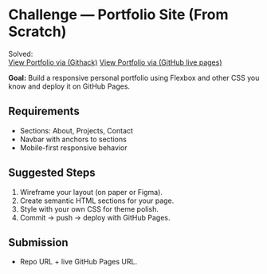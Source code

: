 # Challenge — Portfolio Site (From Scratch)

Solved: <br>
<a href="https://raw.githack.com/KenVermillionJr/2-1-Responsive-Portfolio/refs/heads/main/index.html" target="_blank">View Portfolio via (Githack)</a>
<a href="https://kenvermillionjr.github.io/2-1-Responsive-Portfolio/index.html" target="_blank">View Portfolio via (GitHub live pages)</a>

**Goal:** Build a responsive personal portfolio using Flexbox and other CSS you know and deploy it on GitHub Pages.

## Requirements

- Sections: About, Projects, Contact
- Navbar with anchors to sections
- Mobile-first responsive behavior

## Suggested Steps

1. Wireframe your layout (on paper or Figma).
2. Create semantic HTML sections for your page.
3. Style with your own CSS for theme polish.
4. Commit → push → deploy with GitHub Pages.

## Submission

- Repo URL + live GitHub Pages URL.
